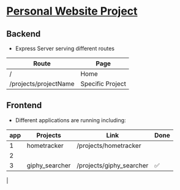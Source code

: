 # <u>Personal Website Project</u>

## Backend
- Express Server serving different routes

| Route                | Page              |
|----------------------|------------------|
| /                    | Home              |
| /projects/projectName| Specific Project  |

## Frontend
- Different applications are running including:

| app | Projects        | Link                       | Done |
|---- | ----------- |----------------------------| ---- |
| 1 | hometracker | /projects/hometracker | |
| 2 | 
| 3 | giphy_searcher  | /projects/giphy_searcher   | :white_check_mark: |
| 

